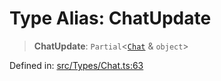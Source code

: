 # Type Alias: ChatUpdate

> **ChatUpdate**: `Partial`\<[`Chat`](Chat.md) & `object`\>

Defined in: [src/Types/Chat.ts:63](https://github.com/Fokusdotid/bail/blob/cf6cc85134e12081bc635cea02cc0eee74033a81/src/Types/Chat.ts#L63)
